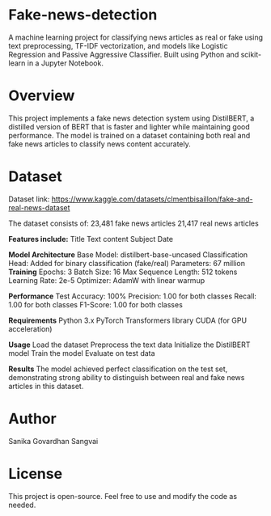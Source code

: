 # Fake-news-detection
A machine learning project for classifying news articles as real or fake using text preprocessing, TF-IDF vectorization, and models like Logistic Regression and Passive Aggressive Classifier. Built using Python and scikit-learn in a Jupyter Notebook.
# Overview
This project implements a fake news detection system using DistilBERT, a distilled version of BERT that is faster and lighter while maintaining good performance. The model is trained on a dataset containing both real and fake news articles to classify news content accurately.

# Dataset
Dataset link:
https://www.kaggle.com/datasets/clmentbisaillon/fake-and-real-news-dataset

The dataset consists of:
23,481 fake news articles
21,417 real news articles

**Features include:**
Title
Text content
Subject
Date

**Model Architecture**
Base Model: distilbert-base-uncased
Classification Head: Added for binary classification (fake/real)
Parameters: 67 million
**Training**
Epochs: 3
Batch Size: 16
Max Sequence Length: 512 tokens
Learning Rate: 2e-5
Optimizer: AdamW with linear warmup

**Performance**
Test Accuracy: 100%
Precision: 1.00 for both classes
Recall: 1.00 for both classes
F1-Score: 1.00 for both classes

**Requirements**
Python 3.x
PyTorch
Transformers library
CUDA (for GPU acceleration)

**Usage**
Load the dataset
Preprocess the text data
Initialize the DistilBERT model
Train the model
Evaluate on test data

**Results**
The model achieved perfect classification on the test set, demonstrating strong ability to distinguish between real and fake news articles in this dataset.


# Author
Sanika Govardhan Sangvai

# License
This project is open-source. Feel free to use and modify the code as needed.

